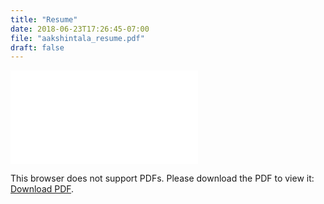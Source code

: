 ```yaml
---
title: "Resume"
date: 2018-06-23T17:26:45-07:00
file: "aakshintala_resume.pdf"
draft: false
---
```


<object data="../aakshintala_resume.pdf" type="application/pdf" width="800px" height="750px">
    <embed src="../aakshintala_resume.pdf" type="application/pdf">
        <p>This browser does not support PDFs. Please download the PDF to view it: <a href="../aakshintala_resume.pdf">Download PDF</a>.</p>
    </embed>
</object>